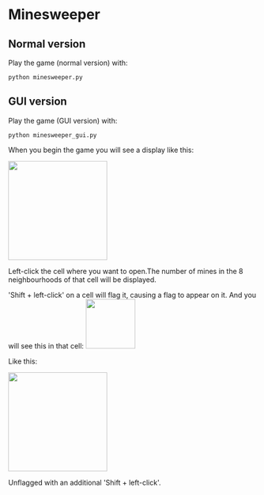 # Minesweeper

## Normal version
Play the game (normal version) with:
```
python minesweeper.py
```

## GUI version
Play the game (GUI version) with:
```
python minesweeper_gui.py
```
When you begin the game you will see a display like this:

<img src="https://user-images.githubusercontent.com/52001212/119067586-69fdf100-ba1d-11eb-8a3f-c4c5913f5134.jpg" width="200px">

Left-click the cell where you want to open.The number of mines in the 8 neighbourhoods of that cell will be displayed.

'Shift + left-click' on a cell will flag it, causing a flag to appear on it. And you will see this in that cell:
<img src="https://user-images.githubusercontent.com/52001212/119067306-b7c62980-ba1c-11eb-863c-4ffcb84c380e.png" width="100px">

Like this:

<img src="https://user-images.githubusercontent.com/52001212/119069883-e98dbf00-ba21-11eb-9c1c-564db664e2f3.jpg" width="200px">

Unflagged with an additional 'Shift + left-click'.
